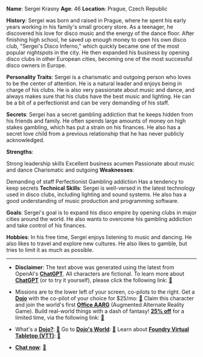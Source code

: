 **Name**: Sergei Krasny
**Age**: 46
**Location**: Prague, Czech Republic

**History**:
Sergei was born and raised in Prague, where he spent his early years working in his family's small grocery store. As a teenager, he discovered his love for disco music and the energy of the dance floor. After finishing high school, he saved up enough money to open his own disco club, "Sergei's Disco Inferno," which quickly became one of the most popular nightspots in the city. He then expanded his business by opening disco clubs in other European cities, becoming one of the most successful disco owners in Europe.

**Personality Traits**:
Sergei is a charismatic and outgoing person who loves to be the center of attention. He is a natural leader and enjoys being in charge of his clubs. He is also very passionate about music and dance, and always makes sure that his clubs have the best music and lighting. He can be a bit of a perfectionist and can be very demanding of his staff.

**Secrets**:
Sergei has a secret gambling addiction that he keeps hidden from his friends and family. He often spends large amounts of money on high stakes gambling, which has put a strain on his finances. He also has a secret love child from a previous relationship that he has never publicly acknowledged.

**Strengths**:

Strong leadership skills
Excellent business acumen
Passionate about music and dance
Charismatic and outgoing
**Weaknesses**:

Demanding of staff
Perfectionist
Gambling addiction
Has a tendency to keep secrets
**Technical Skills**:
Sergei is well-versed in the latest technology used in disco clubs, including lighting and sound systems. He also has a good understanding of music production and programming software.

**Goals**:
Sergei's goal is to expand his disco empire by opening clubs in major cities around the world. He also wants to overcome his gambling addiction and take control of his finances.

**Hobbies**:
In his free time, Sergei enjoys listening to music and dancing. He also likes to travel and explore new cultures. He also likes to gamble, but tries to limit it as much as possible.
 

---
* **Disclaimer**: The text above was generated using the latest from OpenAI's [**ChatGPT**](https://openai.com/blog/chatgpt/).  All characters are fictional.  To learn more about [**ChatGPT**](https://openai.com/blog/chatgpt/) (or to try it yourself), please click the following link: [:closed_book:](https://openai.com/blog/chatgpt/)

* Missions are to the lower left of your screen, co-pilots to the right. Get a [**Dojo**](https://workmates.live/marketplace) with the co-pilot of your choice for $25/mo: [:green_book:](https://workmates.live/marketplace) Claim this character and join the world's first [**Office AARG**](https://dojos.world) (Augmented Alternate Reality Game). Build real-world things with a dash of fantasy! [**25% off**](https://blog.workmates.live/deal-on-a-dojo) for a limited time, via the following link: [:green_book:](https://blog.workmates.live/deal-on-a-dojo) 

* What's a [**Dojo?**](https://workdojos.com): [:blue_book:](https://workdojos.com)  Go to [**Dojo's World**](https://dojos.world): [:blue_book:](https://dojos.world)  Learn about [**Foundry Virtual Tabletop (VTT)**](https://foundryvtt.com): [:closed_book:](https://foundryvtt.com/)

* [**Chat now**](https://chat.workmates.live/channel/support): [:ledger:](https://chat.workmates.live/channel/support)